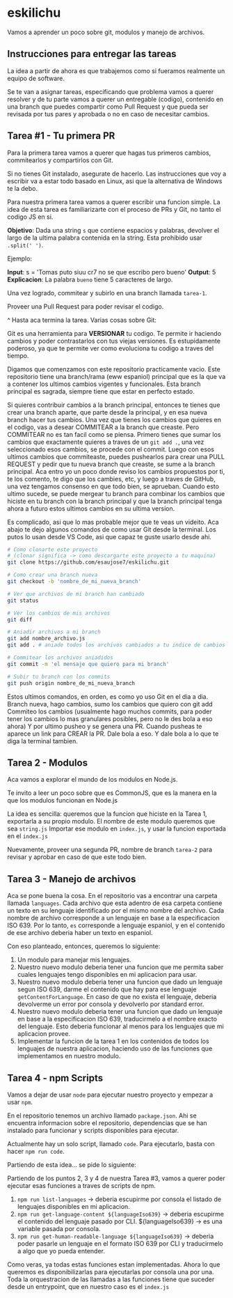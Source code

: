 # eskilichu

Vamos a aprender un poco sobre git, modulos y manejo de archivos.

## Instrucciones para entregar las tareas

La idea a partir de ahora es que trabajemos como si fueramos realmente un equipo de software.

Se te van a asignar tareas, especificando que problema vamos a querer resolver y de tu parte vamos a querer un entregable (codigo), contenido en una branch que puedes compartir como Pull Request y que pueda ser revisada por tus pares y aprobada o no en caso de necesitar cambios.

## Tarea #1 - Tu primera PR

Para la primera tarea vamos a querer que hagas tus primeros cambios, commitearlos y compartirlos con Git.

Si no tienes Git instalado, asegurate de hacerlo. Las instrucciones que voy a escribir va a estar todo basado en Linux, asi que la alternativa de Windows te la debo.

Para nuestra primera tarea vamos a querer escribir una funcion simple. La idea de esta tarea es familiarizarte con el proceso de PRs y Git, no tanto el codigo JS en si. 

**Objetivo**: Dada una string `s` que contiene espacios y palabras, devolver el largo de la ultima palabra contenida en la string. Esta prohibido usar `.split(' ')`.

Ejemplo:

**Input**: s = 'Tomas puto siuu cr7 no se que escribo pero bueno'
**Output**: 5
**Explicacion**: La palabra `bueno` tiene 5 caracteres de largo.

Una vez logrado, commitear y subirlo en una branch llamada `tarea-1`.

Proveer una Pull Request para poder revisar el codigo.

^ Hasta aca termina la tarea. Varias cosas sobre Git:

Git es una herramienta para **VERSIONAR** tu codigo. Te permite ir haciendo cambios y poder contrastarlos con tus viejas versiones. Es estupidamente poderoso, ya que te permite ver como evoluciona tu codigo a traves del tiempo.

Digamos que comenzamos con este repositorio practicamente vacio. Este repositorio tiene una branch/rama (eww espaniol) principal que es la que va a contener los ultimos cambios vigentes y funcionales. Esta branch principal es sagrada, siempre tiene que estar en perfecto estado.

Si quieres contribuir cambios a la branch principal, entonces te tienes que crear una branch aparte, que parte desde la principal, y en esa nueva branch hacer tus cambios. Una vez que tienes los cambios que quieres en el codigo, vas a desear COMMITEAR a la branch que creaste. Pero COMMITEAR no es tan facil como se piensa. Primero tienes que sumar los cambios que exactamente quieres a traves de un `git add .`, una vez seleccionado esos cambios, se procede con el commit. Luego con esos ultimos cambios que commiteaste, puedes pushearlos para crear una PULL REQUEST y pedir que tu nueva branch que creaste, se sume a la branch principal. Aca entro yo un poco donde reviso los cambios propuestos por ti, te los comento, te digo que los cambies, etc, y luego a traves de GitHub, una vez tengamos consenso en que todo bien, se aprueban. Cuando esto ultimo sucede, se puede mergear tu branch para combinar los cambios que hiciste en tu branch con la branch principal y que la branch principal tenga ahora a futuro estos ultimos cambios en su ultima version.

Es complicado, asi que lo mas probable mejor que te veas un videito. Aca abajo te dejo algunos comandos de como usar Git desde la terminal. Los putos lo usan desde VS Code, asi que capaz te guste usarlo desde ahi.

```bash
# Como clonarte este proyecto
# (clonar significa -> como descargarte este proyecto a tu maquina)
git clone https://github.com/esaujose7/eskilichu.git

# Como crear una branch nueva
git checkout -b 'nombre_de_mi_nueva_branch'

# Ver que archivos de mi branch han cambiado
git status

# Ver los cambios de mis archivos
git diff

# Aniadir archivos a mi branch
git add nombre_archivo.js
git add . # aniade todos los archivos cambiados a tu indice de cambios

# Commitear los archivos aniadidos
git commit -m 'el mensaje que quiero para mi branch'

# Subir tu branch con los commits
git push origin nombre_de_mi_nueva_branch
```

Estos ultimos comandos, en orden, es como yo uso Git en el dia a dia.
Branch nueva, hago cambios, sumo los cambios que quiero con git add
Commiteo los cambios (usualmente hago muchos commits, para poder tener los cambios lo mas granulares posibles, pero no le des bola a eso ahora)
Y por ultimo pusheo y se genera una PR.
Cuando pusheas te aparece un link para CREAR la PR. Dale bola a eso. Y dale bola a lo que te diga la terminal tambien.

## Tarea 2 - Modulos

Aca vamos a explorar el mundo de los modulos en Node.js.

Te invito a leer un poco sobre que es CommonJS, que es la manera en la que los modulos funcionan en Node.js

La idea es sencilla: queremos que la funcion que hiciste en la Tarea 1, exportarla a su propio modulo. El nombre de este modulo queremos que sea `string.js` Importar ese modulo en `index.js`, y usar la funcion exportada en el `index.js`

Nuevamente, proveer una segunda PR, nombre de branch `tarea-2` para revisar y aprobar en caso de que este todo bien.

## Tarea 3 - Manejo de archivos

Aca se pone buena la cosa. En el repositorio vas a encontrar una carpeta llamada `languages`. Cada archivo que esta adentro de esa carpeta contiene un texto en su lenguaje identificado por el mismo nombre del archivo. Cada nombre de archivo corresponde a un lenguaje en base a la especificacion ISO 639. Por lo tanto, `es` corresponde a lenguaje espaniol, y en el contenido de ese archivo deberia haber un texto en espaniol.

Con eso planteado, entonces, queremos lo siguiente:

1. Un modulo para manejar mis lenguajes.
2. Nuestro nuevo modulo deberia tener una funcion que me permita saber cuales lenguajes tengo disponibles en mi aplicacion para usar.
3. Nuestro nuevo modulo deberia tener una funcion que dado un lenguaje segun ISO 639, darme el contenido que hay para ese lenguaje `getContentForLanguage`. En caso de que no exista el lenguaje, deberia devolverme un error por consola y devolverlo por standard error.
4. Nuestro nuevo modulo deberia tener una funcion que dado un lenguaje en base a la especificacion ISO 639, traducirmelo a el nombre exacto del lenguaje. Esto deberia funcionar al menos para los lenguajes que mi aplicacion provee.
5. Implementar la funcion de la tarea 1 en los contenidos de todos los lenguajes de nuestra aplicacion, haciendo uso de las funciones que implementamos en nuestro modulo.

## Tarea 4 - npm Scripts

Vamos a dejar de usar `node` para ejecutar nuestro proyecto y empezar a usar `npm`.

En el repositorio tenemos un archivo llamado `package.json`. Ahi se encuentra informacion sobre el repositorio, dependencias que se han instalado para funcionar y scripts disponibles para ejecutar.

Actualmente hay un solo script, llamado `code`. Para ejecutarlo, basta con hacer `npm run code`.

Partiendo de esta idea... se pide lo siguiente:

Partiendo de los puntos 2, 3 y 4 de nuestra Tarea #3, vamos a querer poder ejecutar esas funciones a traves de scripts de npm.

1. `npm run list-languages` -> deberia escupirme por consola el listado de lenguajes disponibles en mi aplicacion.
2. `npm run get-language-content ${languageIso639}` -> deberia escupirme el contenido del lenguaje pasado por CLI. ${languageIso639} -> es una variable pasada por consola.
3. `npm run get-human-readable-language ${languageIso639}` -> deberia poder pasarle un lenguaje en el formato ISO 639 por CLI y traducirmelo a algo que yo pueda entender.

Como veras, ya todas estas funciones estan implementadas. Ahora lo que queremos es disponibilizarlas para ejecutarlas por consola una por una.
Toda la orquestracion de las llamadas a las funciones tiene que suceder desde un entrypoint, que en nuestro caso es el `index.js`
